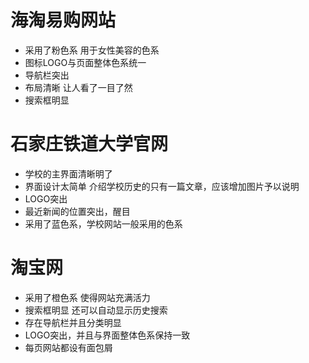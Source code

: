 # 海淘易购网站  
* 采用了粉色系 用于女性美容的色系  
* 图标LOGO与页面整体色系统一
* 导航栏突出
* 布局清晰 让人看了一目了然
* 搜索框明显 
# 石家庄铁道大学官网
* 学校的主界面清晰明了
* 界面设计太简单 介绍学校历史的只有一篇文章，应该增加图片予以说明
* LOGO突出
* 最近新闻的位置突出，醒目
* 采用了蓝色系，学校网站一般采用的色系
# 淘宝网
* 采用了橙色系 使得网站充满活力
* 搜索框明显 还可以自动显示历史搜索
* 存在导航栏并且分类明显
* LOGO突出，并且与界面整体色系保持一致
* 每页网站都设有面包屑
